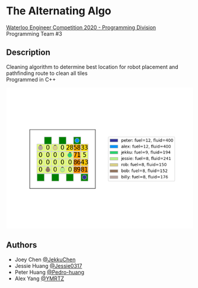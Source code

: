 # The Alternating Algo 
[Waterloo Engineer Competition 2020 - Programming Division](https://github.com/jacobdeery/WEC2020)   
Programming Team #3  
 
## Description
Cleaning algorithm to determine best location for robot placement and pathfinding route to clean all tiles   
Programmed in C++  

![Image of Algorithm](https://github.com/JekkuChen/Alternating-Algo-WEC-P/blob/main/Image.png)
## Authors
* Joey Chen [@JekkuChen](https://github.com/JekkuChen) 
* Jessie Huang [@Jessie0317](https://github.com/Jessie0317)   
* Peter Huang [@Pedro-huang](https://github.com/Pedro-huang)  
* Alex Yang [@YMRTZ](https://github.com/YMRTZ)  

